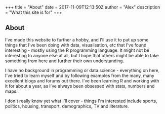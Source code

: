 +++
title = "About"
date = 2017-11-09T12:13:50Z
author = "Alex"
description = "What this site is for"
+++

## About

I've made this website to further a hobby, and I'll use it to put up some things that I've been doing with data, visualisation, etc that I've found interesting - mostly using the R programming language. It might not be interesting to anyone else at all, but I hope that others might be able to take something from here and further their own understanding.

I have no background in programming or data science - everything on here, I've tried to learn myself and by following examples from the many, many excellent blogs and forums out there. I've been learning R and working with it for about a year, as I've always been obsessed with stats, numbers and maps.

I don't really know yet what I'll cover - things I'm interested include sports, politics, housing, transport, demographics, TV and literature.





